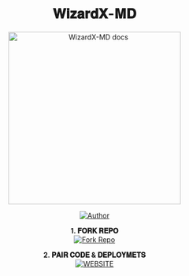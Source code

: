 <h1 align="center"> 𝐖𝐢𝐳𝐚𝐫𝐝𝐗-𝐌𝐃 </h1>

<p align="center">
  <a href="https://github.com/macoder67/WizardX-MD">
    <img alt="WizardX-MD docs" height="350" src="https://files.catbox.moe/73mlk5.jpg">
  </a>
</p>
    
</a>
</p>
<p align="center">
<a href="https://github.com/macoder67"><img title="Author" src="https://img.shields.io/badge/WizardX-MD-darkgreen?style=for-the-badge&logo=whatsapp"></a>
<p/>

<p align="center">
    <strong>1. 𝐅𝐎𝐑𝐊 𝐑𝐄𝐏𝐎</strong>
  <br>
    <a href="https://github.com/macoder67/WizardX-MD/fork" target="_blank">
        <img alt="Fork Repo" src="https://img.shields.io/badge/Fork%20Repo-100000?style=for-the-badge&logo=scan&logoColor=white&labelColor=darkblue&color=darkblue"/>
    </a>
</p>

<p align="center">
    <strong>2. 𝐏𝐀𝐈𝐑 𝐂𝐎𝐃𝐄 & 𝐃𝐄𝐏𝐋𝐎𝐘𝐌𝐄𝐓𝐒</strong>
    <br>
    <a href="https://wizardzworldz.vercel.app/" target="_blank">
        <img alt="WEBSITE" src="https://img.shields.io/badge/Let%27s_Go-100000?style=for-the-badge&logo=scan&logoColor=white&labelColor=darkred&color=darkred"/>
    </a>
</p>
